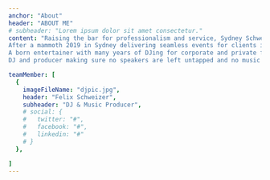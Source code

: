 ```yaml
---
anchor: "About"
header: "ABOUT ME"
# subheader: "Lorem ipsum dolor sit amet consectetur."
content: "Raising the bar for professionalism and service, Sydney Schweezzy knows how to bring up the energy of any crowd and unite a room with his infectious mix of music tailored to any event.
After a mammoth 2019 in Sydney delivering seamless events for clients including Mercedes Benz and Westfield –  and performing at of the harbour city’s best venues – Schweezzy is pumped for 2020 and is now available for your next summer event. 
A born entertainer with many years of DJing for corporate and private functions in the United States, Germany,  and Sydney, he can spin RnB, commercial tunes, dance, top 40 remixes, classic retro anthems and whatever else is required.
DJ and producer making sure no speakers are left untapped and no music is left unheard. Available for your next function in Sydney, Australia."

teamMember: [
  {
    imageFileName: "djpic.jpg",
    header: "Felix Schweizer",
    subheader: "DJ & Music Producer",
    # social: {
    #   twitter: "#",
    #   facebook: "#",
    #   linkedin: "#"
    # }
  },

]
---
```

